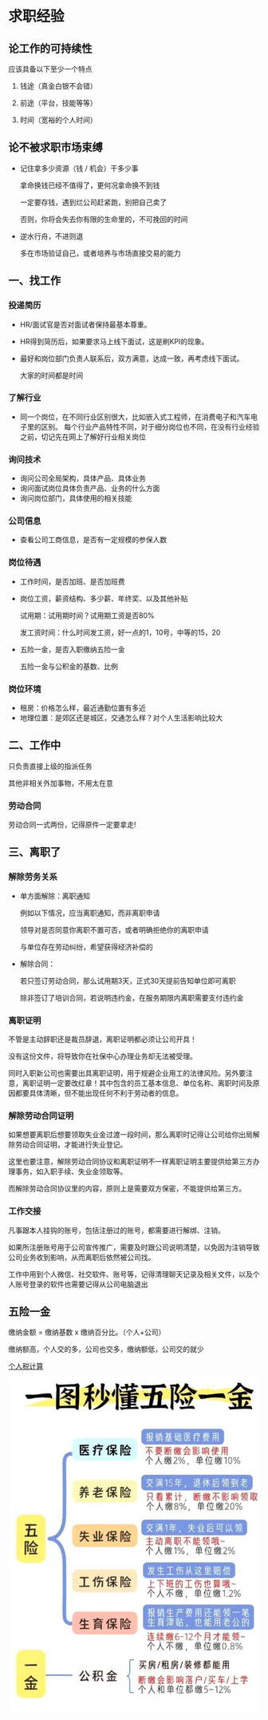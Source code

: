 # 求职经验

## 论工作的可持续性

应该具备以下至少一个特点

1. 钱途（真金白银不会错）

2. 前途（平台，技能等等）

3. 时间（宽裕的个人时间）

## 论不被求职市场束缚

- 记住拿多少资源（钱 / 机会）干多少事

    拿命换钱已经不值得了，更何况拿命换不到钱

    一定要存钱，遇到烂公司赶紧跑，别把自己卖了

    否则，你将会失去你有限的生命里的，不可挽回的时间

- 逆水行舟，不进则退

    多在市场验证自己，或者培养与市场直接交易的能力

## 一、找工作

### 投递简历

- HR/面试官是否对面试者保持最基本尊重。
- HR得到简历后，如果要求马上线下面试，这是刷KPI的现象。
- 最好和岗位部门负责人联系后，双方满意，达成一致，再考虑线下面试。

  大家的时间都是时间

### 了解行业

- 同一个岗位，在不同行业区别很大，比如嵌入式工程师，在消费电子和汽车电子里的区别。
每个行业产品特性不同，对于细分岗位也不同，在没有行业经验之前，切记先在网上了解好行业相关岗位

### 询问技术

- 询问公司全局架构，具体产品、具体业务
- 询问面试岗位具体负责产品、业务的什么方面
- 询问岗位部门，具体使用的相关技能


### 公司信息

- 查看公司工商信息，是否有一定规模的参保人数

### 岗位待遇

- 工作时间，是否加班、是否加班费

- 岗位工资，薪资结构、多少薪、年终奖、以及其他补贴

  试用期：试用期时间？试用期工资是否80%

  发工资时间：什么时间发工资，好一点的1，10号，中等的15，20

- 五险一金，是否入职缴纳五险一金

  五险一金与公积金的基数、比例

### 岗位环境

- 租房：价格怎么样，最近通勤位置有多近
- 地理位置：是郊区还是城区，交通怎么样？对个人生活影响比较大

## 二、工作中

只负责直接上级的指派任务

其他非相关外加事物，不用太在意

### 劳动合同

劳动合同一式两份，记得原件一定要拿走!

## 三、离职了

### 解除劳务关系

- 单方面解除：离职通知

  例如以下情况，应当离职通知，而非离职申请

  领导对是否同意你离职不置可否，或者明确拒绝你的离职申请

  与单位存在劳动纠纷，希望获得经济补偿的

- 解除合同：

  若只签订劳动合同，那么试用期3天，正式30天提前告知单位即可离职

  除非签订了培训合同，若说明违约金，在服务期限内离职需要支付违约金

### 离职证明

不管是主动辞职还是裁员辞退，离职证明都必须让公司开具！

没有这份文件，将导致你在社保中心办理业务却无法被受理。

同时入职新公司也需要出具离职证明，用于规避企业用工的法律风险。另外要注意，离职证明一定要改红章！其中包含的员工基本信息、单位名称、离职时间及原因都要具体清晰，但不能出现任何不利于劳动者的信息。

### 解除劳动合同证明

如果想要离职后想要领取失业金过渡一段时间，那么离职时记得让公司给你出局解除劳动合同证明，才能进行失业登记。

这里也要注意，解除劳动合同协议和离职证明不一样离职证明主要提供给第三方办理事务，如入职手续、失业金领取等。

而解除劳动合同协议里的内容，原则上是需要双方保密，不能提供给第三方。

### 工作交接

凡事跟本人挂钩的账号，包括注册过的账号，都需要进行解绑、注销。

如果所注册账号用于公司宣传推广，需要及时跟公司说明清楚，以免因为注销导致公司业务收到影响，从而离职后依然被公司找。

工作中用到个人微信、社交软件、账号等，记得清理聊天记录及相关文件，以及个人账号登录的软件也需要记得从公司电脑退出

## 五险一金

缴纳金额 = 缴纳基数 x 缴纳百分比。（个人+公司）

缴纳额高，个人交的多，公司也交多，缴纳额低，公司交的就少

[个人税计算](http://www.12333si.com/shuihou/gongzi.html)

![](五险一金.jpg)